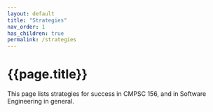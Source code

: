 ```yaml
---
layout: default
title: "Strategies"
nav_order: 1
has_children: true
permalink: /strategies
---
```


# {{page.title}}

This page lists strategies for success in CMPSC 156, and in Software Engineering in general.
